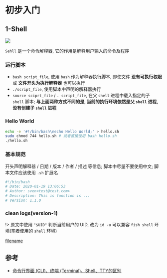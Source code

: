 # 初步入门

## 1-Shell
![](http://www.techug.com/wordpress/wp-content/uploads/2018/09/computer_system.png)

`Sehll` 是一个命令解释器, 它的作用是解释用户输入的命令及程序

### 运行脚本
- `bash script_file`, 使用 `bash` 作为解释器执行脚本, 即使文件 **没有可执行权限** 或 **文件开头为执行解释器** 也可以执行
- `./script_file`, 使用脚本中声明的解释器执行
- `source sciprt_file` / `. script_file`, 在父 `shell` 进程中载入指定的子 `shell` 脚本; **与上面两种方式不同的是, 当前的执行环境依然是父 `shell` 进程, 没有创建子 `shell` 进程**

### Hello World
```bash
echo -e '#!/bin/bash\necho Hello World;' > hello.sh
sudo chmod 744 hello.sh # 或者直接使用 bash hello.sh
./hello.sh
```

### 基本规范
开头声明解释器 / 日期 / 版本 / 作者 / 描述 等信息; 脚本中尽量不要使用中文; 脚本文件应该使用 `.sh` 扩展名

```bash
#!/bin/bash
# Date: 2020-01-19 13:06:53
# Author: sven<test@test.com>
# Description: This is function is ...
# Version: 1.1.0
```

### clean logs(version-1)
!> 原文中使用 `"$UID"` 判断当前用户的 UID, 改为 `id -u` 可以兼容 `fish shell` 环境(笔者使用的 `shell` 环境)

[filename](scripts/clean_logs.sh ':include :type=code shell')

## 参考
- [命令行界面 (CLI)、终端 (Terminal)、Shell、TTY的区别](https://www.cnblogs.com/sddai/p/9769086.html)